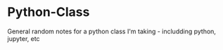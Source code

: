 # Python-Class
General random notes for a python class I'm taking - includding python, jupyter, etc

